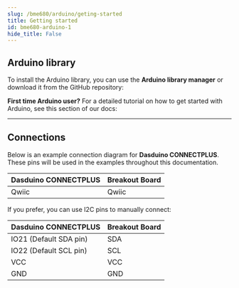 ```yaml
---
slug: /bme680/arduino/geting-started 
title: Getting started
id: bme680-arduino-1 
hide_title: False
---
```


## Arduino library

To install the Arduino library, you can use the **Arduino library manager** or download it from the GitHub repository:
<QuickLink  
  title="BME280 and BME680 EasyC Arduino library"  
  description="BME280 and BME680 Arduino library by Soldered"  
  url="https://github.com/SolderedElectronics/Soldered-BME280-BME680-Gas-Sensor-Arduino-Library"  
/>  


<InfoBox>

**First time Arduino user?** For a detailed tutorial on how to get started with Arduino, see this section of our docs:

<QuickLink  
  title="Getting started with Arduino"  
  description="A full, comprehensive tutorial on how to fully set up and upload code for the first time on an Arduino board, from scratch!"  
  url="#"  
/>  

</InfoBox>

---

## Connections

Below is an example connection diagram for **Dasduino CONNECTPLUS**. These pins will be used in the examples throughout this documentation.

| **Dasduino CONNECTPLUS** | **Breakout Board** |
| ------------------------ | ------------------ |
| Qwiic                    | Qwiic              |

<InfoBox>

If you prefer, you can use I2C pins to manually connect:

| **Dasduino CONNECTPLUS** | **Breakout Board** |
| ------------------------ | ------------------ |
| IO21 (Default SDA pin)   | SDA                |
| IO22 (Default SCL pin)   | SCL                |
| VCC                      | VCC                |
| GND                      | GND                |

</InfoBox>